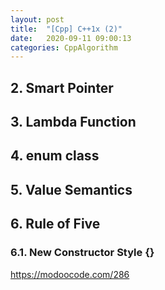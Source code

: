 ```yaml
---
layout: post
title:  "[Cpp] C++1x (2)"
date:   2020-09-11 09:00:13
categories: CppAlgorithm
---
```




## 2. Smart Pointer



## 3. Lambda Function



## 4. enum class



## 5. Value Semantics



## 6. Rule of Five



### 6.1. New Constructor Style {}

https://modoocode.com/286



